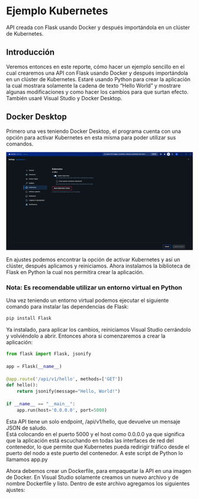 # Ejemplo Kubernetes
 API creada con Flask usando Docker y después importándola en un clúster de Kubernetes.

## Introducción
Veremos entonces en este reporte, cómo hacer un ejemplo sencillo en el cual
crearemos una API con Flask usando Docker y después importándola en un clúster
de Kubernetes.
Estaré usando Python para crear la aplicación la cual mostrara solamente la cadena
de texto “Hello World” y mostrare algunas modificaciones y como hacer los cambios
para que surtan efecto. También usaré Visual Studio y Docker Desktop.

## Docker Desktop
Primero una ves teniendo Docker Desktop, el programa cuenta con una opción para
activar Kubernetes en esta misma para poder utilizar sus comandos.

![Tutorial](images/1.png)

En ajustes podemos encontrar la opción de activar Kubernetes y así un clúster,
después aplicamos y reiniciamos.
Ahora instalamos la biblioteca de Flask en Python la cual nos permitira crear la
aplicación.

### Nota: Es recomendable utilizar un entorno virtual en Python

Una vez teniendo un entorno virtual podemos ejecutar el siguiente comando para instalar las dependencias de Flask:
```bash
pip install Flask
```

Ya instalado, para aplicar los cambios, reiniciamos Visual Studio cerrándolo y volviéndolo a abrir.
Entonces ahora si comenzaremos a crear la aplicación:
```python
from flask import Flask, jsonify

app = Flask(__name__)

@app.route('/api/v1/hello', methods=['GET'])
def hello():
    return jsonify(message="Hello, World!")

if __name__ == "__main__":
    app.run(host='0.0.0.0', port=5000)

```

Esta API tiene un solo endpoint, /api/v1/hello, que devuelve un mensaje JSON de saludo.  
Está colocando en el puerto 5000 y el host como 0.0.0.0 ya que significa que la aplicación está escuchando en todas las interfaces de red del contenedor, lo que permite que Kubernetes pueda redirigir tráfico desde el puerto del nodo a este puerto del contenedor.
A este script de Python lo llamamos app.py  
  
  Ahora debemos crear un Dockerfile, para empaquetar la API en una imagen de Docker. En Visual Studio solamente creamos un nuevo archivo y de nombre Dockerfile y listo. Dentro de este archivo agregamos los siguientes ajustes:
